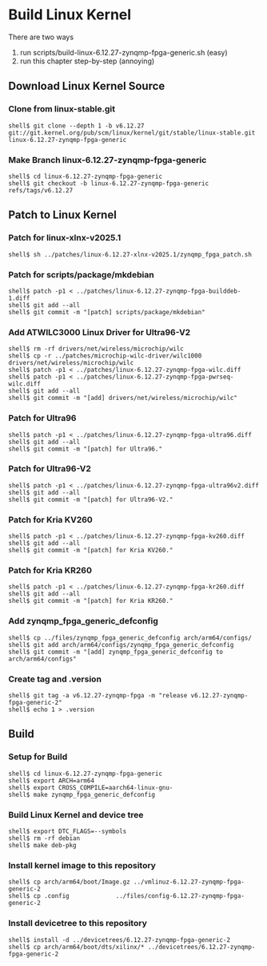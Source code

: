 # Build Linux Kernel

There are two ways

1. run scripts/build-linux-6.12.27-zynqmp-fpga-generic.sh (easy)
2. run this chapter step-by-step (annoying)

## Download Linux Kernel Source

### Clone from linux-stable.git

```console
shell$ git clone --depth 1 -b v6.12.27 git://git.kernel.org/pub/scm/linux/kernel/git/stable/linux-stable.git linux-6.12.27-zynqmp-fpga-generic
```

### Make Branch linux-6.12.27-zynqmp-fpga-generic

```console
shell$ cd linux-6.12.27-zynqmp-fpga-generic
shell$ git checkout -b linux-6.12.27-zynqmp-fpga-generic refs/tags/v6.12.27
```

## Patch to Linux Kernel

### Patch for linux-xlnx-v2025.1

```console
shell$ sh ../patches/linux-6.12.27-xlnx-v2025.1/zynqmp_fpga_patch.sh 
```

### Patch for scripts/package/mkdebian

```console
shell$ patch -p1 < ../patches/linux-6.12.27-zynqmp-fpga-builddeb-1.diff
shell$ git add --all
shell$ git commit -m "[patch] scripts/package/mkdebian"
```

### Add ATWILC3000 Linux Driver for Ultra96-V2

```console
shell$ rm -rf drivers/net/wireless/microchip/wilc
shell$ cp -r ../patches/microchip-wilc-driver/wilc1000 drivers/net/wireless/microchip/wilc
shell$ patch -p1 < ../patches/linux-6.12.27-zynqmp-fpga-wilc.diff 
shell$ patch -p1 < ../patches/linux-6.12.27-zynqmp-fpga-pwrseq-wilc.diff
shell$ git add --all
shell$ git commit -m "[add] drivers/net/wireless/microchip/wilc"
```

### Patch for Ultra96

```console
shell$ patch -p1 < ../patches/linux-6.12.27-zynqmp-fpga-ultra96.diff
shell$ git add --all
shell$ git commit -m "[patch] for Ultra96."
```

### Patch for Ultra96-V2

```console
shell$ patch -p1 < ../patches/linux-6.12.27-zynqmp-fpga-ultra96v2.diff 
shell$ git add --all
shell$ git commit -m "[patch] for Ultra96-V2."
```

### Patch for Kria KV260

```console
shell$ patch -p1 < ../patches/linux-6.12.27-zynqmp-fpga-kv260.diff 
shell$ git add --all
shell$ git commit -m "[patch] for Kria KV260."
```

### Patch for Kria KR260

```console
shell$ patch -p1 < ../patches/linux-6.12.27-zynqmp-fpga-kr260.diff 
shell$ git add --all
shell$ git commit -m "[patch] for Kria KR260."
```

### Add zynqmp_fpga_generic_defconfig

```console
shell$ cp ../files/zynqmp_fpga_generic_defconfig arch/arm64/configs/
shell$ git add arch/arm64/configs/zynqmp_fpga_generic_defconfig
shell$ git commit -m "[add] zynqmp_fpga_generic_defconfig to arch/arm64/configs"
```

### Create tag and .version

```console
shell$ git tag -a v6.12.27-zynqmp-fpga -m "release v6.12.27-zynqmp-fpga-generic-2"
shell$ echo 1 > .version
```

## Build

### Setup for Build 

```console
shell$ cd linux-6.12.27-zynqmp-fpga-generic
shell$ export ARCH=arm64
shell$ export CROSS_COMPILE=aarch64-linux-gnu-
shell$ make zynqmp_fpga_generic_defconfig
```

### Build Linux Kernel and device tree

```console
shell$ export DTC_FLAGS=--symbols
shell$ rm -rf debian
shell$ make deb-pkg
```

### Install kernel image to this repository

```console
shell$ cp arch/arm64/boot/Image.gz ../vmlinuz-6.12.27-zynqmp-fpga-generic-2
shell$ cp .config             ../files/config-6.12.27-zynqmp-fpga-generic-2
```

### Install devicetree to this repository

```console
shell$ install -d ../devicetrees/6.12.27-zynqmp-fpga-generic-2
shell$ cp arch/arm64/boot/dts/xilinx/* ../devicetrees/6.12.27-zynqmp-fpga-generic-2
```

